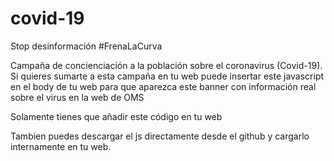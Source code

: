 # covid-19
Stop desinformación #FrenaLaCurva

Campaña de concienciación a la población sobre el coronavirus (Covid-19).
Si quieres sumarte a esta campaña en tu web puede insertar este javascript en el body de tu web para que aparezca este banner con información real sobre el virus en la web de OMS

Solamente tienes que añadir este código en tu web
<script async type="text/javascript" src="https://www.devblinders.com/includes/covid19.js"></script>

Tambien puedes descargar el js directamente desde el github y cargarlo internamente en tu web.
